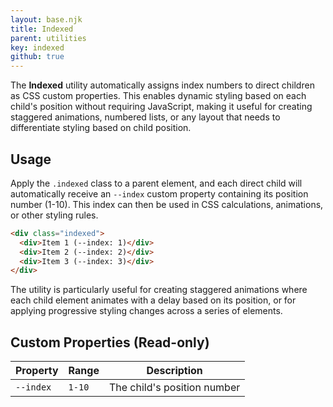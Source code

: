 ```yaml
---
layout: base.njk
title: Indexed
parent: utilities
key: indexed
github: true
---
```


The **Indexed** utility automatically assigns index numbers to direct children as CSS custom properties. This enables dynamic styling based on each child's position without requiring JavaScript, making it useful for creating staggered animations, numbered lists, or any layout that needs to differentiate styling based on child position.

## Usage

Apply the `.indexed` class to a parent element, and each direct child will automatically receive an `--index` custom property containing its position number (1-10). This index can then be used in CSS calculations, animations, or other styling rules.

```html
<div class="indexed">
  <div>Item 1 (--index: 1)</div>
  <div>Item 2 (--index: 2)</div>
  <div>Item 3 (--index: 3)</div>
</div>
```

The utility is particularly useful for creating staggered animations where each child element animates with a delay based on its position, or for applying progressive styling changes across a series of elements.

## Custom Properties (Read-only)

<div class="scroll">
<table>
  <thead>
    <tr>
      <th>Property</th>
      <th>Range</th>
      <th>Description</th>
    </tr>
  </thead>
  <tbody>
    <tr>
      <td><code>--index</code></td>
      <td><code>1-10</code></td>
      <td>The child's position number</td>
    </tr>
  </tbody>
</table>
</div>
